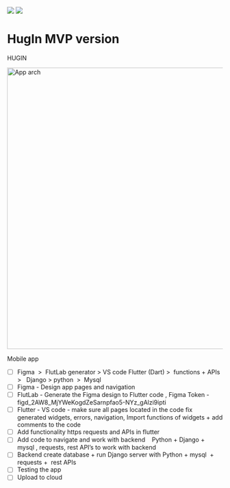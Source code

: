 ![](https://img.shields.io/badge/Flutter-blue.svg)
![](https://img.shields.io/badge/in_progress-yellow.svg)

# HugIn MVP version

HUGIN

<img width="658" alt="App arch" src="https://user-images.githubusercontent.com/52358947/200027393-0205289b-2e84-4d9a-9bf2-bdef3e6779f5.png">

Mobile app

- [ ] Figma  >  FlutLab generator > VS code Flutter (Dart) >  functions + APIs >   Django > python  >  Mysql
- [ ] Figma - Design app pages and navigation
- [ ] FlutLab - Generate the Figma design to Flutter code , Figma Token - figd_2AW8_MjYWeKogdZeSarnpfao5-NYz_gAlzi9ipti
- [ ] Flutter - VS code - make sure all pages located in the code fix generated widgets, errors, navigation, Import functions of widgets + add comments to the code
- [ ] Add functionality https requests and APIs in flutter
- [ ] Add code to navigate and work with backend    Python + Django + mysql , requests, rest API’s to work with backend
- [ ] Backend create database + run Django server with Python + mysql  + requests +  rest APIs
- [ ] Testing the app
- [ ] Upload to cloud
